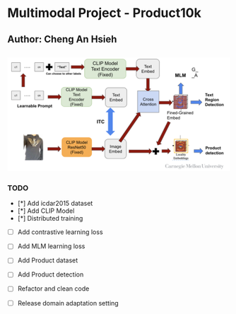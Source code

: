 # Multimodal Project - Product10k
## Author: Cheng An Hsieh
## ![Method Architecture](image.png)

### TODO
- [*] Add icdar2015 dataset
- [*] Add CLIP Model
- [*] Distributed training
- [ ] Add contrastive learning loss
- [ ] Add MLM learning loss
- [ ] Add Product dataset
- [ ] Add Product detection
- [ ] Refactor and clean code
- [ ] Release domain adaptation setting

